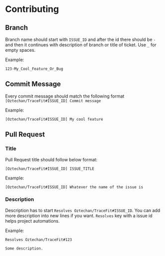 # Contributing

## Branch

Branch name should start with `ISSUE_ID` and after the id there should be `-` and then it continues with description of branch or title of ticket. Use `_` for empty spaces.

Example:

```
123-My_Cool_Feature_Or_Bug
```

## Commit Message

Every commit message should match the following format `[Oztechan/TraceFit#ISSUE_ID] Commit message`

Example:

```
[Oztechan/TraceFit#ISSUE_ID] My cool feature
```

## Pull Request

### Title

Pull Request title should follow below format:

```
[Oztechan/TraceFit#ISSUE_ID] ISSUE_TITLE
```

Example:

```
[Oztechan/TraceFit#ISSUE_ID] Whatever the name of the issue is
```

### Description

Description has to start `Resolves Oztechan/TraceFit#ISSUE_ID`. You can add more description into new lines if you want. `Resolves` key with a issue id helps project automations.

Example:

```
Resolves Oztechan/TraceFit#123

Some description.
```
